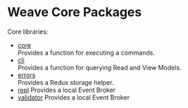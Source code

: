 # **Weave Core Packages**

Core libraries:

- [core](core)  
   Provides a function for executing a commands.
- [cli](cli)  
   Provides a function for querying Read and View Models.
- [errors](errors)  
   Provides a Redux storage helper.
- [repl](rrepl)
   Provides a local Event Broker
- [validator](validator)
   Provides a local Event Broker
